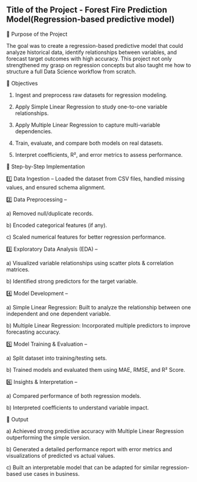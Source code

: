 ## Title of the Project - Forest Fire Prediction Model(Regression-based predictive model)





🔹 Purpose of the Project

The goal was to create a regression-based predictive model that could analyze historical data, identify relationships between variables, and forecast target outcomes with high accuracy. This project not only strengthened my grasp on regression concepts but also taught me how to structure a full Data Science workflow from scratch.





🔹 Objectives

1) Ingest and preprocess raw datasets for regression modeling.

2) Apply Simple Linear Regression to study one-to-one variable relationships.

3) Apply Multiple Linear Regression to capture multi-variable dependencies.

4) Train, evaluate, and compare both models on real datasets.

5) Interpret coefficients, R², and error metrics to assess performance.





🔹 Step-by-Step Implementation



1️⃣ Data Ingestion – Loaded the dataset from CSV files, handled missing values, and ensured schema alignment.



2️⃣ Data Preprocessing –

a) Removed null/duplicate records.

b) Encoded categorical features (if any).

c) Scaled numerical features for better regression performance.



3️⃣ Exploratory Data Analysis (EDA) –

a) Visualized variable relationships using scatter plots & correlation matrices.

b) Identified strong predictors for the target variable.



4️⃣ Model Development –

a) Simple Linear Regression: Built to analyze the relationship between one independent and one dependent variable.

b) Multiple Linear Regression: Incorporated multiple predictors to improve forecasting accuracy.



5️⃣ Model Training & Evaluation –

a) Split dataset into training/testing sets.

b) Trained models and evaluated them using MAE, RMSE, and R² Score.



6️⃣ Insights & Interpretation –

a) Compared performance of both regression models.

b) Interpreted coefficients to understand variable impact.



🔹 Output

a) Achieved strong predictive accuracy with Multiple Linear Regression outperforming the simple version.

b) Generated a detailed performance report with error metrics and visualizations of predicted vs actual values.

c) Built an interpretable model that can be adapted for similar regression-based use cases in business.


